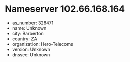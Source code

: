 # Nameserver 102.66.168.164

* as_number: 328471
* name: Unknown
* city: Barberton
* country: ZA
* organization: Hero-Telecoms
* version: Unknown
* dnssec: Unknown
